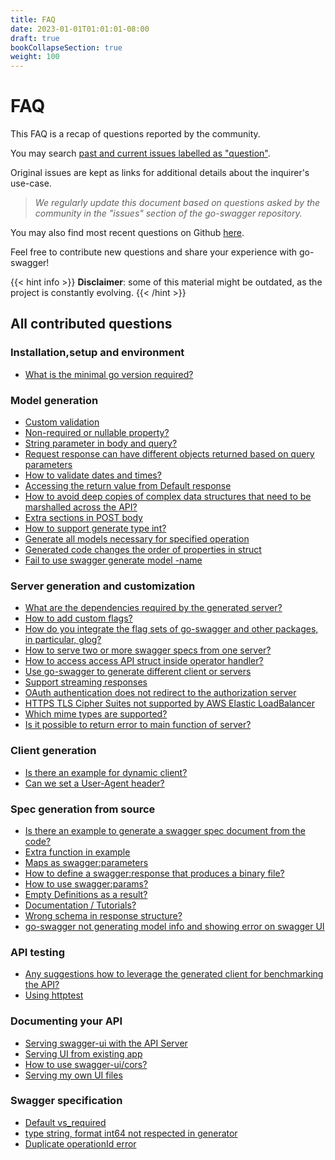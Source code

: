 ```yaml
---
title: FAQ
date: 2023-01-01T01:01:01-08:00
draft: true
bookCollapseSection: true
weight: 100
---
```

# FAQ

This FAQ is a recap of questions reported by the community.

You may search [past and current issues labelled as "question"](https://github.com/babbage88/go-swagger/issues?q=is%3Aissue+label%3Aquestion).

Original issues are kept as links for additional details about the inquirer's use-case.

>*We regularly update this document based on questions asked by the community in the "issues" section of the go-swagger repository.*

You may also find most recent questions on Github [here](https://github.com/babbage88/go-swagger/issues?utf8=%E2%9C%93&q=is%3Aissue+is%3Aopen+label%3Aquestion).

Feel free to contribute new questions and share your experience with go-swagger!

{{< hint info >}}
**Disclaimer**: some of this material might be outdated, as the project is constantly evolving.
{{< /hint >}}

## All contributed questions

<!-- TOC starts here -->

### Installation,setup and environment
* [What is the minimal go version required?](faq_setup.md#what-is-the-minimal-go-version-required)
<!-- * [Swagger installation issues](faq_setup.md#swagger-installation-issues) -->
<!-- * [What is the proper way to vendor go-swagger?](faq_setup.md#what-is-the-proper-way-to-vendor-go-swagger) -->

### Model generation
* [Custom validation](faq_model.md#custom-validation)
* [Non-required or nullable property?](faq_model.md#non-required-or-nullable-property)
* [String parameter in body and query?](faq_model.md#string-parameter-in-body-and-query)
* [Request response can have different objects returned based on query parameters](faq_model.md#request-response-can-have-different-objects-returned-based-on-query-parameters)
* [How to validate dates and times?](faq_model.md#how-to-validate-dates-and-times)
* [Accessing the return value from Default response](faq_model.md#accessing-the-default-return-value)
* [How to avoid deep copies of complex data structures that need to be marshalled across the API?](faq_model.md#how-to-avoid-deep-copies-of-complex-data-structures-that-need-to-be-marshalled-across-the-api)
* [Extra sections in POST body](faq_model.md#extra-sections-in-post-body)
* [How to support generate type int?](faq_model.md#how-to-support-generate-type-int)
* [Generate all models necessary for specified operation](faq_model.md#generate-all-models-necessary-for-specified-operation)
* [Generated code changes the order of properties in struct](faq_model.md#generated-code-changes-the-order-of-properties-in-struct)
* [Fail to use swagger generate model -name](faq_model.md#fail-to-use-swagger-generate-model-name)

<!-- * How to make custom validators? -->

### Server generation and customization
* [What are the dependencies required by the generated server?](faq_server.md#what-are-the-dependencies-required-by-the-generated-server)
* [How to add custom flags?](faq_server.md#how-to-add-custom-flags)
* [How do you integrate the flag sets of go-swagger and other packages, in particular, glog?](faq_server.md#how-do-you-integrate-the-flag-sets-of-go-swagger-and-other-packages-in-particular-glog)
* [How to serve two or more swagger specs from one server?](faq_server.md#how-to-serve-two-or-more-swagger-specs-from-one-server)
* [How to access access API struct inside operator handler?](faq_server.md#how-to-access-access-api-struct-inside-operator-handler)
* [Use go-swagger to generate different client or servers](faq_server.md#use-go-swagger-to-generate-different-client-or-servers)
* [Support streaming responses](faq_server.md#support-streaming-responses)
* [OAuth authentication does not redirect to the authorization server](faq_server.md#oauth-authentication-does-not-redirect-to-the-authorization-server)
* [HTTPS TLS Cipher Suites not supported by AWS Elastic LoadBalancer](faq_server.md#https-tls-cipher-suites-not-supported-by-aws-elastic-loadbalancer)
* [Which mime types are supported?](faq_server.md#which-mime-types-are-supported)
* [Is it possible to return error to main function of server?](faq_server.md#is-it-possible-to-return-error-to-main-function-of-server)

### Client generation
* [Is there an example for dynamic client?](faq_client.md#example-for-dynamic-client)
* [Can we set a User-Agent header?](faq_client.md#can-we-set-a-user-agent-header)

### Spec generation from source
* [Is there an example to generate a swagger spec document from the code?](faq_spec.md#example-to-generate-a-swagger-spec-document-from-the-code?)
* [Extra function in example](faq_spec.md#extra-function-in-example)
* [Maps as swagger:parameters](faq_spec.md#maps-as-swagger-parameters)
* [How to define a swagger:response that produces a binary file?](faq_spec.md#how-to-define-a-swagger-response-that-produces-a-binary-file)
* [How to use swagger:params?](faq_spec.md#how-to-use-swagger-params)
* [Empty Definitions as a result?](faq_spec.md#empty-definitions)
* [Documentation / Tutorials?](faq_spec.md#documentation-or-tutorials-on-code-annotation)
* [Wrong schema in response structure?](faq_spec.md#wrong-schema-in-response-structure)
* [go-swagger not generating model info and showing error on swagger UI](faq_spec.md#go-swagger-not-generating-model-info-and-showing-error-on-swagger-ui)
<!--* [Running on google app engine](faq_spec.md#running-on-google-app-engine)-->
<!--* [Generating spec cannot import dependencies](faq_spec.md#generating-spec-cannot-import-dependencies)-->

### API testing
* [Any suggestions how to leverage the generated client for benchmarking the API?](faq_testing.md#any-suggestions-how-to-leverage-the-generated-client-for-benchmarking-the-api)
* [Using httptest](faq_testing.md#using-httptest)

### Documenting your API
* [Serving swagger-ui with the API Server](faq_documenting.md#serving-swagger-ui-with-the-api-server)
* [Serving UI from existing app](faq_documenting.md#how-to-serve-swagger-ui-from-a-preexisting-web-app)
* [How to use swagger-ui/cors?](faq_server.md#how-to-use-swagger-ui-cors)
* [Serving my own UI files](faq_server.md#how-to-serve-my-ui-files)

### Swagger specification
* [Default vs_required](faq_swagger.md#default-vs-required)
* [type string, format int64 not respected in generator](faq_swagger.md#type-string-format-int64-not-respected-in-generator)
* [Duplicate operationId error](faq_swagger.md#duplicate-operationid-error)

<!-- More on that...
#### Documentation and tutorials
-->
